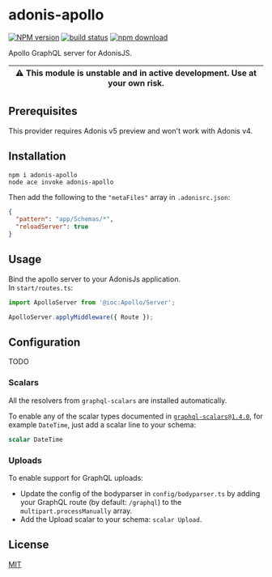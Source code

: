 # adonis-apollo

[![NPM version][npm-image]][npm-url]
[![build status][ci-image]][ci-url]
[![npm download][download-image]][download-url]

Apollo GraphQL server for AdonisJS.

| :warning: This module is unstable and in active development. Use at your own risk. |
| ---------------------------------------------------------------------------------- |

## Prerequisites

This provider requires Adonis v5 preview and won't work with Adonis v4.

## Installation

```console
npm i adonis-apollo
node ace invoke adonis-apollo
```

Then add the following to the `"metaFiles"` array in `.adonisrc.json`:

```json
{
  "pattern": "app/Schemas/*",
  "reloadServer": true
}
```

## Usage

Bind the apollo server to your AdonisJs application.  
In `start/routes.ts`:

```ts
import ApolloServer from '@ioc:Apollo/Server';

ApolloServer.applyMiddleware({ Route });
```

## Configuration

TODO

### Scalars

All the resolvers from `graphql-scalars` are installed automatically.

To enable any of the scalar types documented in [`graphql-scalars@1.4.0`](https://github.com/Urigo/graphql-scalars/tree/v1.4.0),
for example `DateTime`, just add a scalar line to your schema:

```graphql
scalar DateTime
```

### Uploads

To enable support for GraphQL uploads:

- Update the config of the bodyparser in `config/bodyparser.ts` by adding your GraphQL route (by default: `/graphql`) to the `multipart.processManually` array.
- Add the Upload scalar to your schema: `scalar Upload`.

## License

[MIT](./LICENSE)

[npm-image]: https://img.shields.io/npm/v/adonis-apollo.svg
[npm-url]: https://www.npmjs.com/package/adonis-apollo
[ci-image]: https://github.com/zakodium/adonis-datadrive/workflows/Node.js%20CI/badge.svg?branch=master
[ci-url]: https://github.com/zakodium/adonis-datadrive/actions?query=workflow%3A%22Node.js+CI%22
[download-image]: https://img.shields.io/npm/dm/adonis-apollo.svg
[download-url]: https://www.npmjs.com/package/adonis-apollo
